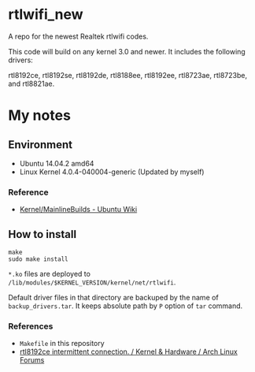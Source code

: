 rtlwifi_new
===========

A repo for the newest Realtek rtlwifi codes.

This code will build on any kernel 3.0 and newer. It includes the following drivers:

rtl8192ce, rtl8192se, rtl8192de, rtl8188ee, rtl8192ee, rtl8723ae, rtl8723be, and rtl8821ae.

My notes
========

Environment
-----------

* Ubuntu 14.04.2 amd64
* Linux Kernel 4.0.4-040004-generic (Updated by myself)

### Reference

* [Kernel/MainlineBuilds - Ubuntu Wiki](https://wiki.ubuntu.com/Kernel/MainlineBuilds?action=show&redirect=KernelMainlineBuilds)

How to install
--------------

    make
    sudo make install

`*.ko` files are deployed to `/lib/modules/$KERNEL_VERSION/kernel/net/rtlwifi`.

Default driver files in that directory are backuped by the name of
`backup_drivers.tar`. It keeps absolute path by `P` option of `tar` command.

### References

* `Makefile` in this repository
* [rtl8192ce intermittent connection. / Kernel & Hardware / Arch Linux Forums](https://bbs.archlinux.org/viewtopic.php?id=132931)
